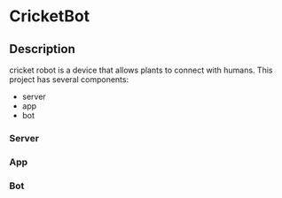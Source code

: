 # CricketBot

## Description
cricket robot is a device that allows plants to connect with humans.
This project has several components:
- server
- app
- bot

### Server

### App

### Bot
